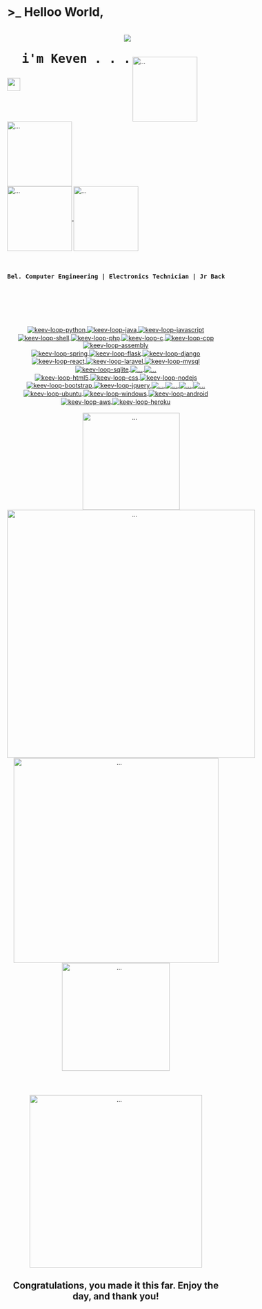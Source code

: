   <div align="center" style="display: inline-block"><h1>>_ Helloo World,</h1></div>
<div style="display: inline-block">
  <br>
  <img align="right" src="https://i.giphy.com/media/RbDKaczqWovIugyJmW/giphy.webp">
  <h1><pre class="tab">  i'm Keven . . .</pre><img src="https://raw.githubusercontent.com/MartinHeinz/MartinHeinz/master/wave.gif" width="30px"> </h1>
  
</div>

<a href="https://github.com/keev-loop">
  <img align="center" alt="..." src="https://img.shields.io/badge/GitHub-100000?style=for-the-badge&logo=github&logoColor=white" width="150px">
</a> 
<a href="https://steamcommunity.com/id/keev-loop">
  <img align="center" alt="..." src="https://img.shields.io/badge/Steam-000000?style=for-the-badge&logo=steam&logoColor=white" width="150px">
</a>
<br>
<a href="https://dev.to/keev_loop">
  <img align="center" alt="..." src="https://img.shields.io/badge/dev.to-0A0A0A?style=for-the-badge&logo=dev.to&logoColor=white" width="150px">
</a>
<a href="https://www.linkedin.com/in/keven-lopes-silva">
  <img align="center" alt="..." src="https://img.shields.io/badge/LinkedIn-0077B5?style=for-the-badge&logo=linkedin&logoColor=white" width="150px">
</a>

<br>
<br>
<pre><h4>Bel. Computer Engineering | Electronics Technician | Jr Backend Developer | Frontend Student | DevOps Student | Newbie Hackerman</h4></pre>
<br>

  #

<br>

  <div align="center" style="display: inline-block">
    <a href="https://www.python.org/">
      <img align="center" alt="keev-loop-python" src="https://img.shields.io/badge/Python-3776AB?style=for-the-badge&logo=python&logoColor=white">
    </a>
    <a href="https://www.w3schools.com/java/">
      <img align="center" alt="keev-loop-java" src="https://img.shields.io/badge/Java-ED8B00?style=for-the-badge&logo=java&logoColor=white">
    </a>
    <a href="https://www.javascript.com/">
      <img align="center" alt="keev-loop-javascript" src="https://img.shields.io/badge/JavaScript-F7DF1E?style=for-the-badge&logo=javascript&logoColor=white">
    </a>
    <a href="#">
      <img align="center" alt="keev-loop-shell" src="https://img.shields.io/badge/Shell_Script-121011?style=for-the-badge&logo=gnu-bash&logoColor=white">
    </a>
    <a href="https://www.php.net/">
      <img align="center" alt="keev-loop-php" src="https://img.shields.io/badge/PHP-777BB4?style=for-the-badge&logo=php&logoColor=white">
    </a>
    <a href="https://www.learn-c.org/">
      <img align="center" alt="keev-loop-c" src="https://img.shields.io/badge/C-00599C?style=for-the-badge&logo=c&logoColor=white">
    </a>
    <a href="https://www.w3schools.com/CPP/">
      <img align="center" alt="keev-loop-cpp" src="https://img.shields.io/badge/C%2B%2B-00599C?style=for-the-badge&logo=c%2B%2B&logoColor=white">
    </a>
    <a href="#">
      <img align="center" alt="keev-loop-assembly" src="https://img.shields.io/badge/assembly-000000?style=for-the-badge&logo=assembly&logoColor=white">
    </a>
  </div>

<br>
    
   <div align="center" style="display: inline-block">
    <a href="https://spring.io/">
      <img align="center" alt="keev-loop-spring" src="https://img.shields.io/badge/Spring-6DB33F?style=for-the-badge&logo=spring&logoColor=white">
    </a>
    <a href="https://flask.palletsprojects.com/">
      <img align="center" alt="keev-loop-flask" src="https://img.shields.io/badge/Flask-000000?style=for-the-badge&logo=flask&logoColor=white">
    </a>
    <a href="https://www.djangoproject.com/">
      <img align="center" alt="keev-loop-django" src="https://img.shields.io/badge/Django-092E20?style=for-the-badge&logo=django&logoColor=white">
    </a>
    <a href="https://reactjs.org/">
      <img align="center" alt="keev-loop-react" src="https://img.shields.io/badge/React-20232A?style=for-the-badge&logo=react&logoColor=61DAFB">
    </a>
    <a href="https://laravel.com/">
      <img align="center" alt="keev-loop-laravel" src="https://img.shields.io/badge/Laravel-FF2D20?style=for-the-badge&logo=laravel&logoColor=white">
    </a>
    <a href="https://www.mysql.com/">
      <img align="center" alt="keev-loop-mysql" src="https://img.shields.io/badge/MySQL-00000F?style=for-the-badge&logo=mysql&logoColor=white">
    </a>
    <a href="https://www.sqlite.org/">
      <img align="center" alt="keev-loop-sqlite" src="https://img.shields.io/badge/SQLite-07405E?style=for-the-badge&logo=sqlite&logoColor=white">
    </a>
    <a href="https://quarkus.io/">
	    <img align="center" alt="..." src="https://img.shields.io/badge/-Quarkus-000000?style=for-the-badge&logo=quarkus&logoColor=white">
    </a>
    <a href="https://fastapi.tiangolo.com/">
      <img align="center" alt="..." src="https://img.shields.io/badge/-FastAPI-009485?style=for-the-badge&logo=fastapi&logoColor=white">
    </a>
  </div>
  
  <br>
  
  <div align="center" style="display: inline-block">
    <a href="https://www.w3schools.com/html/">
      <img align="center" alt="keev-loop-html5" src="https://img.shields.io/badge/HTML5-E34F26?style=for-the-badge&logo=html5&logoColor=white">
    </a>
    <a href="https://www.w3schools.com/css/">
      <img align="center" alt="keev-loop-css" src="https://img.shields.io/badge/CSS-239120?&style=for-the-badge&logo=css3&logoColor=white">
    </a>
    <a href="https://nodejs.org/">
      <img align="center" alt="keev-loop-nodejs" src="https://img.shields.io/badge/Node.js-43853D?style=for-the-badge&logo=node.js&logoColor=white">
    </a>
    <a href="https://getbootstrap.com/">
      <img align="center" alt="keev-loop-bootstrap" src="https://img.shields.io/badge/Bootstrap-563D7C?style=for-the-badge&logo=bootstrap&logoColor=white">
    </a>
    <a href="https://jquery.com/">
      <img align="center" alt="keev-loop-jquery" src="https://img.shields.io/badge/jQuery-0769AD?style=for-the-badge&logo=jquery&logoColor=white">
    </a>
    <a href="https://insomnia.rest/">
      <img align="center" alt="..." src="https://img.shields.io/badge/-Insomnia-663399?style=for-the-badge&logo=insomnia&logoColor=white">
    </a>
    <a href="https://www.apachefriends.org">
      <img align="center" alt="..." src="https://img.shields.io/badge/-Xampp-E34F26?style=for-the-badge&logo=xampp&logoColor=white">
    </a>
    <a href="https://wordpress.com/">
      <img align="center" alt="..." src="https://img.shields.io/badge/-Wordpress-117ac9?style=for-the-badge&logo=wordpress&logoColor=white">
    </a>
    <a href="https://jupyter.org/">
      <img align="center" alt="..." src="https://img.shields.io/badge/-Jupyter-E46E2E?style=for-the-badge&logo=jupyter&logoColor=white">
    </a>
  </div> 
  
  <br>
  
  <div align="center" style="display: inline-block">
    <a href="https://ubuntu.com/">
      <img align="center" alt="keev-loop-ubuntu" src="https://img.shields.io/badge/Ubuntu-E95420?style=for-the-badge&logo=ubuntu&logoColor=white">
    </a>
    <a href="https://www.microsoft.com/windows/">
      <img align="center" alt="keev-loop-windows" src="https://img.shields.io/badge/Windows-0078D6?style=for-the-badge&logo=windows&logoColor=white">
    </a>
    <a href="https://www.android.com/">
      <img align="center" alt="keev-loop-android" src="https://img.shields.io/badge/Android-3DDC84?style=for-the-badge&logo=android&logoColor=white">
    </a>
    <a href="https://aws.amazon.com/">
      <img align="center" alt="keev-loop-aws" src="https://img.shields.io/badge/Amazon_AWS-232F3E?style=for-the-badge&logo=amazon-aws&logoColor=white">
    </a>
    <a href="https://www.heroku.com/">
      <img align="center" alt="keev-loop-heroku" src="https://img.shields.io/badge/Heroku-430098?style=for-the-badge&logo=heroku&logoColor=white">
    </a>
  </div> 
  
  <br>

<div align="center" style="display: inline-block">
  <br>
  <img align="center" alt="..." src="https://c.tenor.com/Dq8nm__4of0AAAAC/gimme-code-gimme.gif" width="225px">
  <img align="center" alt="..." src="https://github-readme-stats.vercel.app/api?username=keev-loop&show_icons=true&theme=tokyonight" height="auto" width="575px">
</div>
<div align="center" style="display: inline-block">
  <img align="center" alt="..." src="https://github-readme-stats.vercel.app/api/top-langs/?username=keev-loop&theme=tokyonight&layout=compact&langs_count=8" height="auto" width="475px">
  <img align="center" alt="..." src="https://i.giphy.com/media/VTtANKl0beDFQRLDTh/giphy.webp" width="250px"> 
</div>

<br>

#

<br>
<div align="center" style="display: inline-block">
  <img align="center" alt="..." src="https://i.giphy.com/media/4lpctAAV9Azpm/giphy.webp" height="auto" width="400px">
  <h2>Congratulations, you made it this far. Enjoy the day, and thank you!</h2>
</div>
<br>
